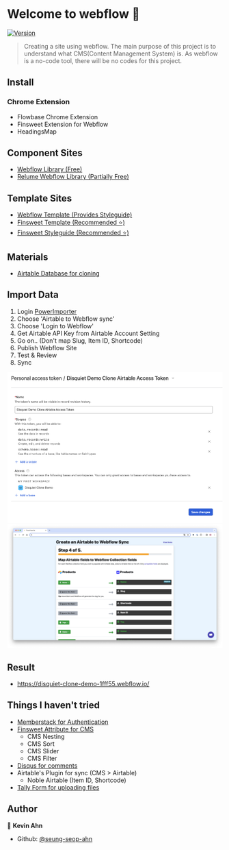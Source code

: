 # Welcome to webflow 👋

[![Version](https://img.shields.io/npm/v/webflow.svg)](https://www.npmjs.com/package/webflow)

> Creating a site using webflow. The main purpose of this project is to understand what CMS(Content Management System) is. As webflow is a no-code tool, there will be no codes for this project.

## Install

### Chrome Extension

- Flowbase Chrome Extension
- Finsweet Extension for Webflow
- HeadingsMap

## Component Sites

- [Webflow Library (Free)](https://webflow.com/libraries)
- [Relume Webflow Library (Partially Free)](https://www.relume.io/components)

## Template Sites

- [Webflow Template (Provides Styleguide)](https://webflow.com/templates)
- [Finsweet Template (Recommended ⭐️)](https://finsweet.com/client-first)
- [Finsweet Styleguide (Recommended ⭐️)](https://webflow.com/made-in-webflow/website/client-first-cloneable?gspk=NDg2ODEzOQ&gsxid=Ow5FaqmKxv8L)

## Materials

- [Airtable Database for cloning](https://airtable.com/appI45Bgq5lU3Dy3h/shrxoEpbGJDaNoV5L)

## Import Data

1. Login [PowerImporter](https://www.powerimporter.com/)
2. Choose 'Airtable to Webflow sync'
3. Choose 'Login to Webflow'
4. Get Airtable API Key from Airtable Account Setting
5. Go on.. (Don't map Slug, Item ID, Shortcode)
6. Publish Webflow Site
7. Test & Review
8. Sync

![](./docs/images/personal-token.png)
![](./docs/images/powerimport.png)

## Result

- https://disquiet-clone-demo-1fff55.webflow.io/

## Things I haven't tried

- [Memberstack for Authentication](https://www.memberstack.com/)
- [Finsweet Attribute for CMS](https://finsweet.com/attributes)
  - CMS Nesting
  - CMS Sort
  - CMS Slider
  - CMS Filter
- [Disqus for comments](https://disqus.com)
- Airtable's Plugin for sync (CMS > Airtable)
  - Noble Airtable (Item ID, Shortcode)
- [Tally Form for uploading files](https://tally.so/)

## Author

👤 **Kevin Ahn**

- Github: [@seung-seop-ahn](https://github.com/seung-seop-ahn)

